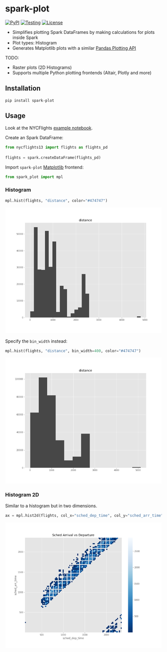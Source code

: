 # spark-plot

[![PyPI](https://badge.fury.io/py/spark-plot.svg)](https://pypi.org/project/spark-plot/)
[![Testing](https://github.com/danielfrg/spark-plot/workflows/test/badge.svg)](https://github.com/danielfrg/spark-plot/actions)
[![License](https://img.shields.io/:license-Apache%202-blue.svg)](https://github.com/danielfrg/spark-plot/blob/master/LICENSE.txt)

- Simplifies plotting Spark DataFrames by making calculations for plots inside Spark
- Plot types: Histogram
- Generates Matplotlib plots with a similar [Pandas Plotting API](https://pandas.pydata.org/docs/user_guide/visualization.html)

TODO:
- Raster plots (2D Histograms)
- Supports multiple Python plotting frontends (Altair, Plotly and more)

## Installation

```
pip install spark-plot
```

## Usage

Look at the NYCFlights [example notebook](https://nbviewer.extrapolations.dev/nb/raw.githubusercontent.com/danielfrg/spark-plot/main/notebooks/nycflights.ipynb).

Create an Spark DataFrame:

```python
from nycflights13 import flights as flights_pd

flights = spark.createDataFrame(flights_pd)
```

Import `spark-plot` [Matplotlib](https://matplotlib.org/stable/index.html) frontend:

```python
from spark_plot import mpl
```

### Histogram

```python
mpl.hist(flights, "distance", color="#474747")
```

![Flights Histogram](https://github.com/danielfrg/spark-plot/raw/main/docs/flights_hist.png "Flights Distance Histogram")

Specify the `bin_width` instead:

```python
mpl.hist(flights, "distance", bin_width=400, color="#474747")
```

![Flights Histogram](https://github.com/danielfrg/spark-plot/raw/main/docs/flights_hist_bin_width.png "Flights Distance Histogram")

### Histogram 2D

Similar to a histogram but in two dimensions.

```python
ax = mpl.hist2d(flights, col_x="sched_dep_time", col_y="sched_arr_time", title="Sched Arrival vs Departure", cmap="Blues_r")
```

![Flights Histogram 2d](https://github.com/danielfrg/spark-plot/raw/main/docs/flights_hist2d.png "Flights Scheduled 2D Histogram")
